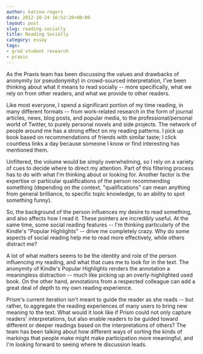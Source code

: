 ```yaml
---
author: katina-rogers
date: 2012-10-24 16:52:20+00:00
layout: post
slug: reading-socially
title: Reading Socially
category: essay
tags:
- grad student research
- praxis
---
```


As the Praxis team has been discussing the values and drawbacks of anonymity (or pseudonymity) in crowd-sourced interpretation, I've been thinking about what it means to read socially -- more specifically, what we rely on from other readers, and what we provide to other readers. 

Like most everyone, I spend a significant portion of my time reading, in many different formats -- from work-related research in the form of journal articles, news, blog posts, and popular media, to the professional/personal world of Twitter, to purely personal novels and side projects. The network of people around me has a strong effect on my reading patterns. I pick up book based on recommendations of friends with similar taste; I click countless links a day because someone I know or find interesting has mentioned them. 

Unfiltered, the volume would be simply overwhelming, so I rely on a variety of cues to decide where to direct my attention. Part of this filtering process has to do with what I'm thinking about or looking for. Another factor is the expertise or particular qualifications of the person recommending something (depending on the context, "qualifications" can mean anything from general brilliance, to specific topic knowledge, to an ability to spot something funny).

So, the background of the person influences my desire to read something, and also affects how I read it. These pointers are incredibly useful. At the same time, some social reading features -- I'm thinking particularly of the Kindle's "Popular Highlights" -- drive me completely crazy. Why do some aspects of social reading help me to read more effectively, while others distract me?

A lot of what matters seems to be the identity and role of the person influencing my reading, and what that cues me to look for in the text. The anonymity of Kindle's Popular Highlights renders the annotation a meaningless distraction -- much like picking up an overly-highlighted used book. On the other hand, annotations from a respected colleague can add a great deal of depth to my own reading experience.

Prism's current iteration isn't meant to guide the reader as she reads -- but rather, to aggregate the reading experiences of many users to bring new meaning to the text. What would it look like if Prism could not only capture readers' interpretations, but also enable readers to be guided toward different or deeper readings based on the interpretations of others? The team has been talking about how different ways of sorting the kinds of markings that people make might make participation more meaningful, and I'm looking forward to seeing where te discussion leads.
